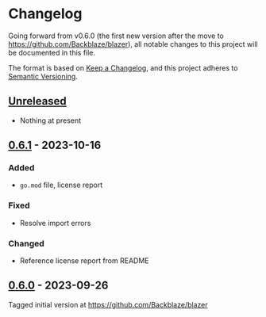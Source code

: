# Changelog

Going forward from v0.6.0 (the first new version after the move to https://github.com/Backblaze/blazer), all notable changes to this project will be documented in this file.

The format is based on [Keep a Changelog](https://keepachangelog.com/en/1.1.0/),
and this project adheres to [Semantic Versioning](https://semver.org/spec/v2.0.0.html).

## [Unreleased]

- Nothing at present

## [0.6.1] - 2023-10-16

### Added

- `go.mod` file, license report

### Fixed

- Resolve import errors 

### Changed

- Reference license report from README

## [0.6.0] - 2023-09-26

Tagged initial version at https://github.com/Backblaze/blazer

[unreleased]: https://github.com/Backblaze/blazer/compare/v0.6.1...HEAD
[0.6.1]: https://github.com/Backblaze/blazer/compare/v0.6.0...v0.6.1
[0.6.0]: https://github.com/Backblaze/blazer/compare/v0.5.3...v0.6.0
